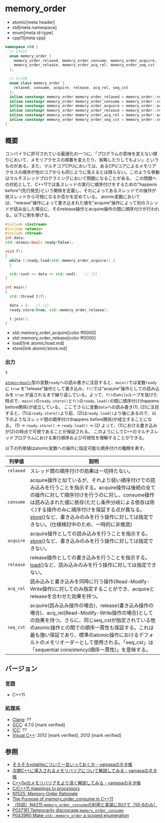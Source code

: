 # memory_order
* atomic[meta header]
* std[meta namespace]
* enum[meta id-type]
* cpp11[meta cpp]

```cpp
namespace std {
  // C++11
  enum memory_order {
    memory_order_relaxed, memory_order_consume, memory_order_acquire,
    memory_order_release, memory_order_acq_rel, memory_order_seq_cst
  };

  // C++20
  enum class memory_order {
    relaxed, consume, acquire, release, acq_rel, seq_cst
  };
  inline constexpr memory_order memory_order_relaxed = memory_order::relaxed;
  inline constexpr memory_order memory_order_consume = memory_order::consume;
  inline constexpr memory_order memory_order_acquire = memory_order::acquire;
  inline constexpr memory_order memory_order_release = memory_order::release;
  inline constexpr memory_order memory_order_acq_rel = memory_order::acq_rel;
  inline constexpr memory_order memory_order_seq_cst = memory_order::seq_cst;
}
```

## 概要
コンパイラに許可されている最適化の一つに、「プログラムの意味を変えない限りにおいて、メモリアクセスの順番を変えたり、省略したりしてもよい」というものがある。また、マルチコアCPUにおいては、あるCPUコアによるメモリアクセスの順序が他のコアからも同じように見えるとは限らない。このような挙動はマルチスレッドプログラミングにおいて問題になることがある。
この問題への対処として、C++11では各スレッドの実行に順序付けをするための"happens before"(先行発生)という関係を定義し、それによってあるスレッドでの操作が他スレッドから可視になるか否かを定めている。
atomic変数においては、"release"操作によって書き込まれた値を"acquire"操作によって別のスレッドが読み出した場合に、そのrelease操作とacquire操作の間に順序付けが行われる。以下に例を挙げる。

```cpp example
#include <iostream>
#include <atomic>
#include <thread>
int data;
std::atomic<bool> ready(false);

void f()
{
  while (!ready.load(std::memory_order_acquire)) {
  }

  std::cout << data << std::endl;   // (2)
}

int main()
{
  std::thread t(f);

  data = 3;   // (1)
  ready.store(true, std::memory_order_release);

  t.join();
}
```
* std::memory_order_acquire[color ff0000]
* std::memory_order_release[color ff0000]
* load[link atomic/load.md]
* store[link atomic/store.md]

### 出力
```
3
```

[`atomic<bool>`](atomic.md)型の変数`ready`への読み書きに注目すると、`main()`では変数`ready`に `true` を"release"操作として書き込み、`f()`では"acquire"操作としての読み込みを `true` が返されるまで繰り返している。よって、`f()`の`while`ループを抜けた時点で、`main()`の`ready.store()`と`f()`の`ready.load()`の間に順序付け(happens before関係)が成立している。
ここでさらに変数`data`への読み書き(1), (2)に注目すると、(1)は`ready.store()`より前、(2)は`ready.load()`より後にあるので、以下のようなスレッド間の順序付け(happens before関係)が成立することになる。
   (1) → `ready.store()` → `ready.load()` → (2)
よって、(1)における書き込みが(2)の時点で可視であることが保証される。
このようにしてC++のマルチスレッドプログラムにおける実行順序および可視性を理解することができる。

以下の列挙値はatomic変数への操作に指定可能な順序付けの種類を表す。

| 列挙値 | 説明 |
|--------|------|
| `relaxed` | スレッド間の順序付けの効果は一切持たない。 |
| `consume` | acquire操作と似ているが、それより弱い順序付けでの読み込みを行うことを指示する。acquire操作は後続の全ての操作に対して順序付けを行うのに対し、consume操作は読み込まれた値に依存(ただし条件分岐による依存は除く)する操作のみに順序付けを保証する点が異なる。[store()](atomic/store.md)など、書き込みのみを行う操作に対しては指定できない。(仕様検討中のため、一時的に非推奨) |
| `acquire` | acquire操作としての読み込みを行うことを指示する。[store()](atomic/store.md)など、書き込みのみを行う操作に対しては指定できない。 |
| `release` | release操作としての書き込みを行うことを指示する。[load()](atomic/load.md)など、読み込みのみを行う操作に対しては指定できない。 |
| `acq_rel` | 読み込みと書き込みを同時に行う操作(Read-Modify-Write操作)に対してのみ指定することができ、acquireとreleaseを合わせた効果を持つ。 |
| `seq_cst` | acquire(読み込み操作の場合)、release(書き込み操作の場合)、acq_rel(Read-Modify-Write操作の場合)としての効果を持つ。さらに、同じseq_cstが指定されている他のatomic操作との間での順序一貫性も保証する。これは最も強い保証であり、標準のatomic操作におけるデフォルトのメモリオーダーとして使用される。「seq_cst」は「sequential consistency(順序一貫性)」を意味する。 |


## バージョン
### 言語
- C++11

### 処理系
- [Clang](/implementation.md#clang): ??
- [GCC](/implementation.md#gcc): 4.7.0 [mark verified]
- [ICC](/implementation.md#icc): ??
- [Visual C++](/implementation.md#visual_cpp): 2012 [mark verified], 2013 [mark verified]


## 参照
- [そろそろvolatileについて一言いっておくか - yamasaのネタ帳](http://d.hatena.ne.jp/bsdhouse/20090720/1248085754)
- [次期C++に導入されるメモリバリアについて解説してみる - yamasaのネタ帳](http://d.hatena.ne.jp/bsdhouse/20090816/1250446250)
- [C++0xのメモリバリアをより深く解説してみる - yamasaのネタ帳](http://d.hatena.ne.jp/bsdhouse/20090929/1254237835)
- [C/C++11 mappings to processors](http://www.cl.cam.ac.uk/~pes20/cpp/cpp0xmappings.html)
- [N1525: Memory-Order Rationale](http://www.open-std.org/jtc1/sc22/wg14/www/docs/n1525.htm)
- [The Purpose of memory_order_consume in C++11](http://preshing.com/20140709/the-purpose-of-memory_order_consume-in-cpp11/)
- [（抄訳）N4215 `memory_order_consume`の利用と実装に向けて［§5-6のみ］](http://d.hatena.ne.jp/yohhoy/20141115/p1)
- [P0371R1 Temporarily discourage `memory_order_consume`](http://www.open-std.org/jtc1/sc22/wg21/docs/papers/2016/p0371r1.html)
- [P0439R0 Make `std::memory_order` a scoped enumeration](http://www.open-std.org/jtc1/sc22/wg21/docs/papers/2016/p0439r0.html)
